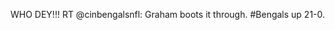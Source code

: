 <!--
id: 223101963
link: http://kevinisom.info/post/223101963/who-dey-rt-cinbengalsnfl-graham-boots-it
slug: who-dey-rt-cinbengalsnfl-graham-boots-it
date: Mon Oct 26 2009 10:22:24 GMT+1300 (NZDT)
raw: {"blog_name":"kevinisom","id":223101963,"post_url":"http://kevinisom.info/post/223101963/who-dey-rt-cinbengalsnfl-graham-boots-it","slug":"who-dey-rt-cinbengalsnfl-graham-boots-it","type":"text","date":"2009-10-25 21:22:24 GMT","timestamp":1256505744,"state":"published","format":"html","reblog_key":"tkl4ODdn","tags":[],"short_url":"http://tmblr.co/Zw68YyDJ4GB","highlighted":[],"feed_item":"http://twitter.com/kev_nz/statuses/5155759903","from_feed_id":"650289","note_count":0,"title":null,"body":"<p>WHO DEY!!! RT @cinbengalsnfl: Graham boots it through. #Bengals up 21-0.</p>"}
publish: 2009-10-026
tags: 
title: null
-->


WHO DEY!!! RT @cinbengalsnfl: Graham boots it through. \#Bengals up
21-0.


